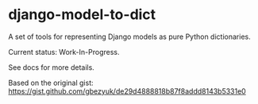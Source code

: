 # django-model-to-dict

A set of tools for representing Django models as pure Python dictionaries.

Current status: Work-In-Progress.

See docs for more details.

Based on the original gist:
https://gist.github.com/gbezyuk/de29d4888818b87f8addd8143b5331e0
